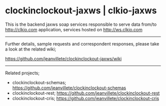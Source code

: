# clockinclockout-jaxws | clkio-jaxws

This is the backend jaxws soap services responsible to serve data from/to http://clkio.com application, services hosted on http://ws.clkio.com

***

Further details, sample requests and correspondent responses, please take a look at the related wiki;

https://github.com/jeanvillete/clockinclockout-jaxws/wiki

***

Related projects;
- clockinclockout-schemas; https://github.com/jeanvillete/clockinclockout-schemas
- clockinclockout-rest; https://github.com/jeanvillete/clockinclockout-rest
- clockinclockout-cris; https://github.com/jeanvillete/clockinclockout-cris
